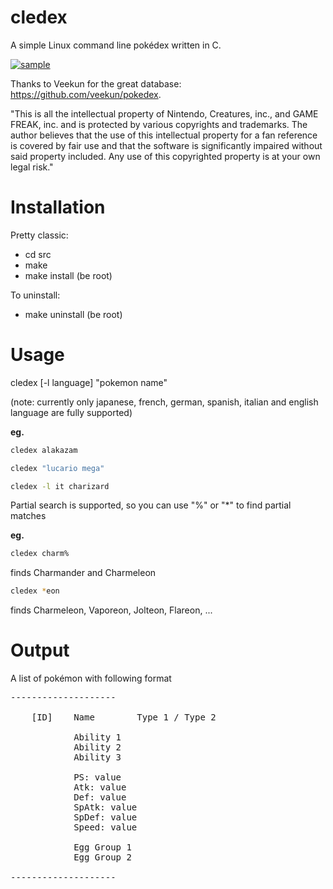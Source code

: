 cledex
======

A simple Linux command line pokédex written in C.

<a href="http://it.tinypic.com?ref=15ea684" target="_blank"><img src="http://i60.tinypic.com/15ea684.png" border="0" alt="sample"></a>

Thanks to Veekun for the great database: https://github.com/veekun/pokedex.

"This is all the intellectual property of Nintendo, Creatures, inc., and GAME FREAK, inc. and is protected by various copyrights and trademarks. The author believes that the use of this intellectual property for a fan reference is covered by fair use and that the software is significantly impaired without said property included. Any use of this copyrighted property is at your own legal risk."


Installation
======

Pretty classic:

* cd src
* make
* make install (be root)

To uninstall:

* make uninstall (be root)

Usage
======

cledex [-l language] "pokemon name"  

(note: currently only japanese, french, german, spanish, italian and english language are fully supported)

**eg.**   
```bash
cledex alakazam  
```
```bash
cledex "lucario mega"  
```
```bash
cledex -l it charizard  
```

Partial search is supported, so you can use "%" or "*" to find partial matches  

**eg.**  
```bash
cledex charm%  
```
finds Charmander and Charmeleon
```bash
cledex *eon
```
finds Charmeleon, Vaporeon, Jolteon, Flareon, ...

Output
======

A list of pokémon with following format
<pre>
--------------------

	[ID]	Name		Type 1 / Type 2
	
			Ability 1     
			Ability 2
			Ability 3
	
			PS: value
			Atk: value
			Def: value
			SpAtk: value
			SpDef: value
			Speed: value
	
			Egg Group 1
			Egg Group 2

--------------------
</pre>

